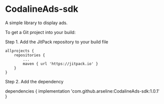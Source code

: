 # CodalineAds-sdk
A simple library to display ads.

To get a Git project into your build:

Step 1. Add the JitPack repository to your build file

	allprojects {
		repositories {
			...
			maven { url 'https://jitpack.io' }
		}
	}
  
  Step 2. Add the dependency
  
  dependencies {
	        implementation 'com.github.arseline:CodalineAds-sdk:1.0.1'
	}
